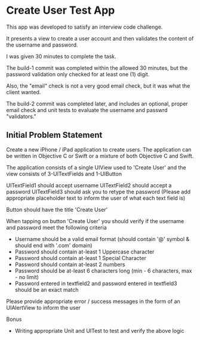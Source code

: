 # Create User Test App

This app was developed to satisfy an interview code challenge.

It presents a view to create a user account and then validates the content of the username and password.

I was given 30 minutes to complete the task.

The build-1 commit was completed within the allowed 30 minutes, but the password validation only checked for at least one (1) digit.

Also, the "email" check is not a very good email check, but it was what the client wanted.

The build-2 commit was completed later, and includes an optional, proper email check and unit tests to evaluate the username and passwrd "validators."

## Initial Problem Statement

Create a new iPhone / iPad application to create users. The application can be written in Objective C or Swift or a mixture of both Objective C and Swift.

The application consists of a single UIView used to 'Create User' and the view consists of 3-UITextFields and 1-UIButton

UITextField1 should accept username
UITextField2 should accept a password
UITextField3  should ask you to retype the password
(Please add appropriate placeholder text to inform the user of what each text field is)

Button should have the title 'Create User'

When tapping on button 'Create User' you should verify if the username and password meet the following criteria
 - Username should be a valid email format (should contain '@' symbol & should end with '.com'  domain)
 - Password should contain at-least 1 Uppercase character
 - Password should contain at-least 1 Special Character
 - Password should contain at-least 2 numbers
 - Password should be at-least 6 characters long (min - 6 characters, max - no limit)
 - Password entered in textfield2 and password entered in textfield3 should be an exact match

Please provide appropriate error / success messages in the form of an UIAlertView to inform the user

Bonus
 - Writing appropriate Unit and UITest to test and verify the above logic
